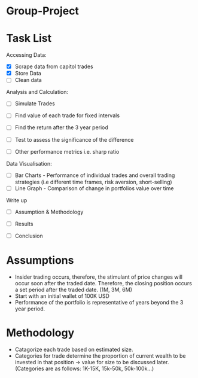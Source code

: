 # Group-Project

# Task List

Accessing Data:
- [x] Scrape data from capitol trades
- [x] Store Data
- [ ] Clean data

Analysis and Calculation:
- [ ] Simulate Trades

- [ ] Find value of each trade for fixed intervals
- [ ] Find the return after the 3 year period
- [ ] Test to assess the significance of the difference
- [ ] Other performance metrics i.e. sharp ratio

Data Visualisation:
- [ ] Bar Charts - Performance of individual trades and overall trading strategies (i.e different time frames, risk aversion, short-selling)
- [ ] Line Graph - Comparison of change in portfolios value over time

Write up
- [ ] Assumption & Methodology
- [ ] Results
- [ ] Conclusion



# Assumptions
- Insider trading occurs, therefore, the stimulant of price changes will occur soon after the traded date. Therefore, the closing position occurs a set period after the traded date. (1M, 3M, 6M)
- Start with an initial wallet of 100K USD
- Performance of the portfolio is representative of years beyond the 3 year period.

# Methodology
- Catagorize each trade based on estimated size. 
- Categories for trade determine the proportion of current wealth to be invested in that position -> value for size to be discussed later. (Categories are as follows: 1K-15K, 15k-50k, 50k-100k...)

